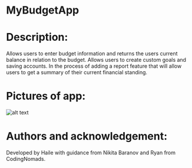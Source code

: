 # MyBudgetApp

# Description: 
Allows users to enter budget information and returns the users current balance in relation to the budget. Allows users to create custom goals and saving accounts. In the process of adding a report feature that will allow users to get a summary of their current financial standing.

# Pictures of app:
![alt text](https://github.com/[HaileB65]/[MyBudgetApp]/[main]/[documents]/BudgetAppPic1.jpg.jpg?raw=true)

# Authors and acknowledgement: 
Developed by Haile with guidance from Nikita Baranov and Ryan from CodingNomads.

